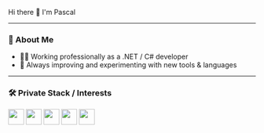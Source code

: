 Hi there 👋 I'm Pascal

---

### 🧠 About Me

- 👨‍💻 Working professionally as a .NET / C# developer
- 🚀 Always improving and experimenting with new tools & languages

---

### 🛠️ Private Stack / Interests

<p align="left">
  <img src="https://cdn.jsdelivr.net/gh/devicons/devicon@latest/icons/go/go-original.svg" height="32"/>
  <img src="https://cdn.jsdelivr.net/gh/devicons/devicon@latest/icons/rust/rust-original.svg" height="32"/>
  <img src="https://cdn.jsdelivr.net/gh/devicons/devicon@latest/icons/elixir/elixir-original.svg" height="32"/>
  <img src="https://cdn.jsdelivr.net/gh/devicons/devicon@latest/icons/wasm/wasm-original.svg" height="32" />
  <img src="https://cdn.jsdelivr.net/gh/devicons/devicon@latest/icons/neovim/neovim-original.svg" height="32"/>
</p>
